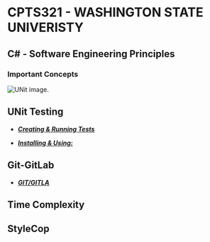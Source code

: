 # CPTS321 - WASHINGTON STATE UNIVERISTY 
## C# - Software Engineering Principles


### Important Concepts 


![UNit image.](https://github.com/MarkShinozaki/CPTS321-SoftwareEngineeringPrinciples/blob/Additional-Resources/NUnit%20Getting%20started%20pic.jpeg)

## UNit Testing
- ***[Creating & Running Tests](https://github.com/MarkShinozaki/CPTS321-SoftwareEngineeringPrinciples/blob/Additional-Resources/CptS%20321-NUnit-Creating%20and%20running%20tests.pdf)***
* ***[Installing & Using: ](https://github.com/MarkShinozaki/CPTS321-SoftwareEngineeringPrinciples/blob/Additional-Resources/CptS%20321-NUnit-How-to%20setup%20on%20VS%202019.pdf)***

## Git-GitLab
- ***[GIT/GITLA](https://github.com/MarkShinozaki/CPTS321-SoftwareEngineeringPrinciples/blob/Additional-Resources/Git-GitLab-Review.pdf)***
  
## Time Complexity 
## StyleCop






